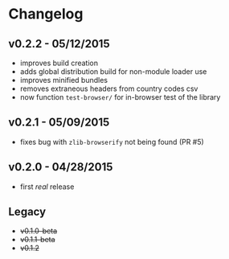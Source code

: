 # Changelog

## v0.2.2 - 05/12/2015
- improves build creation
- adds global distribution build for non-module loader use
- improves minified bundles
- removes extraneous headers from country codes csv
- now function `test-browser/` for in-browser test of the library

## v0.2.1 - 05/09/2015
- fixes bug with `zlib-browserify` not being found (PR #5)

## v0.2.0 - 04/28/2015
- first _real_ release

## Legacy
- ~~v0.1.0-beta~~
- ~~v0.1.1-beta~~
- ~~v0.1.2~~
